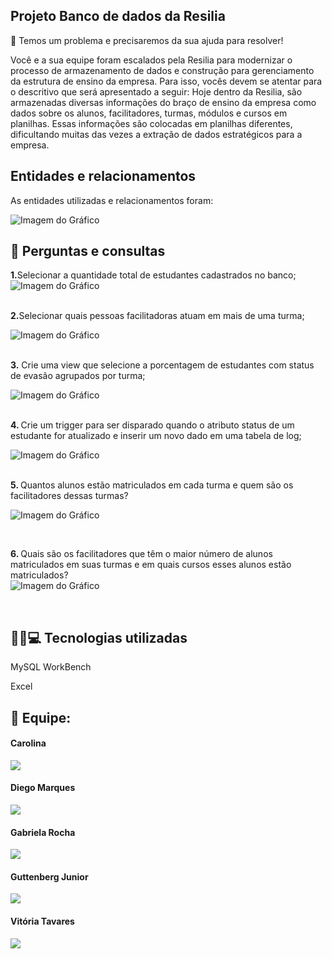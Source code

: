 ## <strong>Projeto  Banco de dados da Resilia</strong>


🎯 Temos um problema e precisaremos da sua ajuda para resolver!

Você e a sua equipe foram escalados pela Resilia para modernizar o processo
de armazenamento de dados e construção para gerenciamento da estrutura
de ensino da empresa.
Para isso, vocês devem se atentar para o descritivo que será apresentado a
seguir:
Hoje dentro da Resilia, são armazenadas diversas informações do braço de
ensino da empresa como dados sobre os alunos, facilitadores, turmas,
módulos e cursos em planilhas. Essas informações são colocadas em
planilhas diferentes, dificultando muitas das vezes a extração de dados
estratégicos para a empresa.


## Entidades e relacionamentos

As entidades utilizadas e relacionamentos foram:

![Imagem do Gráfico](https://i.ibb.co/S3CMYYj/modelo-fisico.png)



## 📑 Perguntas e consultas

 <strong>1.</strong>Selecionar a quantidade total de estudantes cadastrados no banco;
 <br>
![Imagem do Gráfico](https://i.ibb.co/Dps9ft3/perg1.jpg)

<br>
 <strong>2.</strong>Selecionar quais pessoas facilitadoras atuam em mais de uma turma;
 <br>
 
![Imagem do Gráfico](https://i.ibb.co/w0rfzgT/perg2.jpg)

<br>
<strong>3.</strong> Crie uma view que selecione a porcentagem de estudantes com status de evasão agrupados por turma;
 <br>
 
![Imagem do Gráfico](https://github.com/GuttenbergJr/Projeto_Grupo_M2_DB_Resilia/assets/114154174/6e68b24c-4d56-4b1b-aef2-8822a9aa085f)

<br>
<strong>4. </strong>Crie um trigger para ser disparado quando o atributo status de um estudante for atualizado e inserir um novo dado em uma tabela de log;
 <br>
 
![Imagem do Gráfico](https://github.com/GuttenbergJr/Projeto_Grupo_M2_DB_Resilia/assets/114154174/d00722e9-8e9d-4284-b46c-03b0d1d8eca8)

<br>
<strong>5. </strong>Quantos alunos estão matriculados em cada turma e quem são os facilitadores dessas turmas?
 <br>
 
![Imagem do Gráfico](https://github.com/GuttenbergJr/Projeto_Grupo_M2_DB_Resilia/assets/114154174/eb098dba-33b9-45ed-8914-31604e6a06a0)

<br>

<strong>6. </strong>Quais são os facilitadores que têm o maior número de alunos matriculados em suas turmas e em quais cursos esses alunos estão matriculados?
 <br>
![Imagem do Gráfico](https://github.com/GuttenbergJr/Projeto_Grupo_M2_DB_Resilia/assets/114154174/fe181dac-d51e-42a3-9f22-5e944b94993e)


<br>

## 🔨🔧💻 Tecnologias utilizadas
 
  
MySQL WorkBench
  
Excel


## 🤝 Equipe:



</a> <h4>Carolina</h4>
<a style="display: block;" href="https://github.com/carolrc" target="_blank">
<img src="https://img.shields.io/badge/GitHub-100000?style=for-the-badge&logo=github&logoColor=white">


</a> <h4>Diego Marques</h4>
<a style="display: block;" href="https://github.com/Diegool97" target="_blank">
<img src="https://img.shields.io/badge/GitHub-100000?style=for-the-badge&logo=github&logoColor=white">


</a> <h4>Gabriela Rocha</h4>
<a style="display: block;" href="https://github.com/gabirc26" target="_blank">
<img src="https://img.shields.io/badge/GitHub-100000?style=for-the-badge&logo=github&logoColor=white">


</a> <h4>Guttenberg Junior</h4>
<a style="display: block;" href="https://github.com/GuttenbergJr" target="_blank">
<img src="https://img.shields.io/badge/GitHub-100000?style=for-the-badge&logo=github&logoColor=white">


</a> <h4>Vitória Tavares</h4>
<a style="display: block;" href="https://github.com/VihProgramer" target="_blank">
<img src="https://img.shields.io/badge/GitHub-100000?style=for-the-badge&logo=github&logoColor=white">


